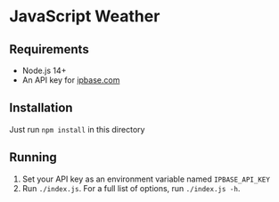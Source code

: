 # JavaScript Weather

## Requirements
* Node.js 14+
* An API key for [ipbase.com](https://ipbase.com/)

## Installation
Just run `npm install` in this directory

## Running
1. Set your API key as an environment variable named `IPBASE_API_KEY`
2. Run `./index.js`. For a full list of options, run `./index.js -h`.
